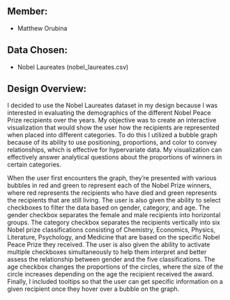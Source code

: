 ## Member: 
* Matthew Orubina 
## Data Chosen: 
* Nobel Laureates (nobel_laureates.csv) 
## Design Overview: 
I decided to use the Nobel Laureates dataset in my design because I was interested in evaluating the demographics of the different Nobel Peace Prize recipients over the years. My objective was to create an interactive visualization that would show the user how the recipients are represented when placed into different categories. To do this I utilized a bubble graph because of its ability to use positioning, proportions, and color to convey relationships, which is effective for hypervariate data. My visualization can effectively answer analytical questions about the proportions of winners in certain categories.

When the user first encounters the graph, they’re presented with various bubbles in red and green to represent each of the Nobel Prize winners, where red represents the recipients who have died and green represents the recipients that are still living. The user is also given the ability to select checkboxes to filter the data based on gender, category, and age. The gender checkbox separates the female and male recipients into horizontal groups. The category checkbox separates the recipients vertically into six Nobel prize classifications consisting of Chemistry, Economics, Physics, Literature, Psychology, and Medicine that are based on the specific Nobel Peace Prize they received. The user is also given the ability to activate multiple checkboxes simultaneously to help them interpret and better assess the relationship between gender and the five classifications. The age checkbox changes the proportions of the circles, where the size of the circle increases depending on the age the recipient received the award. Finally, I included tooltips so that the user can get specific information on a given recipient once they hover over a bubble on the graph. 
